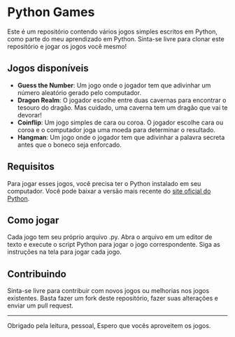 # Python Games

Este é um repositório contendo vários jogos simples escritos em Python, como parte do meu aprendizado em Python. Sinta-se livre para clonar este repositório e jogar os jogos você mesmo!

## Jogos disponíveis

- **Guess the Number**: Um jogo onde o jogador tem que adivinhar um número aleatório gerado pelo computador.
- **Dragon Realm**: O jogador escolhe entre duas cavernas para encontrar o tesouro do dragão. Mas cuidado, uma caverna tem um dragão que vai te devorar!
- **Coinflip**: Um jogo simples de cara ou coroa. O jogador escolhe cara ou coroa e o computador joga uma moeda para determinar o resultado.
- **Hangman**: Um jogo onde o jogador tem que adivinhar a palavra secreta antes que o boneco seja enforcado.

## Requisitos

Para jogar esses jogos, você precisa ter o Python instalado em seu computador. Você pode baixar a versão mais recente do [site oficial do Python](https://www.python.org/downloads/).

## Como jogar

Cada jogo tem seu próprio arquivo .py. Abra o arquivo em um editor de texto e execute o script Python para jogar o jogo correspondente. Siga as instruções na tela para jogar cada jogo.

## Contribuindo

Sinta-se livre para contribuir com novos jogos ou melhorias nos jogos existentes. Basta fazer um fork deste repositório, fazer suas alterações e enviar um pull request.

---

Obrigado pela leitura, pessoal,  Espero que vocês aproveitem os jogos.
